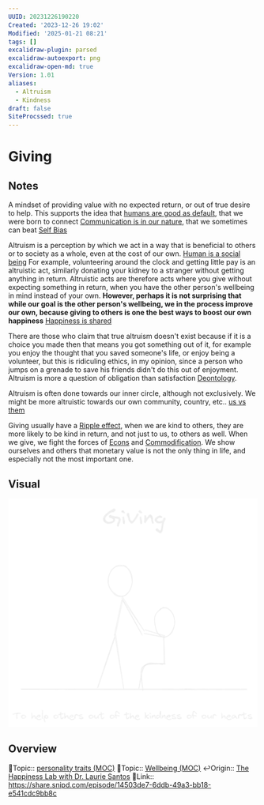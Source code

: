 ```yaml
---
UUID: 20231226190220
Created: '2023-12-26 19:02'
Modified: '2025-01-21 08:21'
tags: []
excalidraw-plugin: parsed
excalidraw-autoexport: png
excalidraw-open-md: true
Version: 1.01
aliases:
  - Altruism
  - Kindness
draft: false
SiteProcssed: true
---
```


# Giving

## Notes

A mindset of providing value with no expected return, or out of true desire to help.
This supports the idea that [humans are good as default](/notes/humans-are-good-as-default.md), that we were born to connect [Communication is in our nature](/notes/communication-is-in-our-nature.md), that we sometimes can beat [Self Bias](/notes/self-bias.md)

Altruism is a perception by which we act in a way that is beneficial to others or to society as a whole, even at the cost of our own. [Human is a social being](/notes/human-is-a-social-being.md)
For example, volunteering around the clock and getting little pay is an altruistic act, similarly donating your kidney to a stranger without getting anything in return. Altruistic acts are therefore acts where you give without expecting something in return, when you have the other person's wellbeing in mind instead of your own.
**However, perhaps it is not surprising that while our goal is the other person's wellbeing, we in the process improve our own, because giving to others is one the best ways to boost our own happiness** [Happiness is shared](/notes/happiness-is-shared.md)

There are those who claim that true altruism doesn't exist because if it is a choice you made then that means you got something out of it, for example you enjoy the thought that you saved someone's life, or enjoy being a volunteer, but this is ridiculing ethics, in my opinion, since a person who jumps on a grenade to save his friends didn't do this out of enjoyment. Altruism is more a question of obligation than satisfaction [Deontology](/notes/deontology.md).

Altruism is often done towards our inner circle, although not exclusively. We might be more altruistic towards our own community, country, etc.. [us vs them](/notes/us-vs-them.md)

Giving usually have a [Ripple effect](/notes/ripple-effect.md), when we are kind to others, they are more likely to be kind in return, and not just to us, to others as well. When we give, we fight the forces of [Econs](/notes/econs.md) and [Commodification](/notes/commodification.md). We show ourselves and others that monetary value is not the only thing in life, and especially not the most important one.

## Visual

![Giving.webp](/notes/giving.webp)

## Overview
🔼Topic:: [personality traits (MOC)](/mocs/personality-traits-moc.md)
🔼Topic:: [Wellbeing (MOC)](/mocs/wellbeing-moc.md)
↩️Origin:: [The Happiness Lab with Dr. Laurie Santos](null)
🔗Link:: https://share.snipd.com/episode/14503de7-6ddb-49a3-bb18-e541cdc9bb8c

